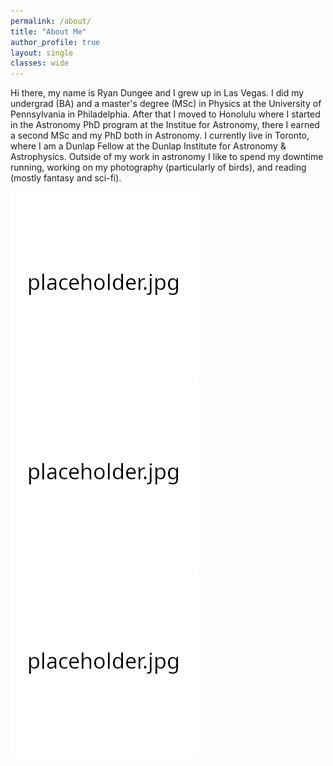 ```yaml
---
permalink: /about/
title: "About Me"
author_profile: true
layout: single
classes: wide
---
```


Hi there, my name is Ryan Dungee and I grew up in Las Vegas.
I did my undergrad (BA) and a master's degree (MSc) in Physics at the University of Pennsylvania in Philadelphia.
After that I moved to Honolulu where I started in the Astronomy PhD program at the Institue for Astronomy, there I earned a second MSc and my PhD both in Astronomy.
I currently live in Toronto, where I am a Dunlap Fellow at the Dunlap Institute for Astronomy & Astrophysics.
Outside of my work in astronomy I like to spend my downtime running, working on my photography (particularly of birds), and reading (mostly fantasy and sci-fi).

![This is a test image](/assets/images/placeholder.jpg) ![This is a test image](/assets/images/placeholder.jpg) ![This is a test image](/assets/images/placeholder.jpg)